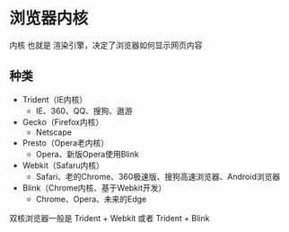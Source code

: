 # 浏览器内核

内核 也就是 渲染引擎，决定了浏览器如何显示网页内容



## 种类

- Trident（IE内核）
  - IE、360、QQ、搜狗、遨游
- Gecko（Firefox内核）
  - Netscape
- Presto（Opera老内核）
  - Opera、新版Opera使用Blink
- Webkit（Safaru内核）
  - Safari、老的Chrome、360极速版、搜狗高速浏览器、Android浏览器
- Blink（Chrome内核、基于Webkit开发）
  - Chrome、Opera、未来的Edge

双核浏览器一般是 Trident + Webkit 或者 Trident + Blink

